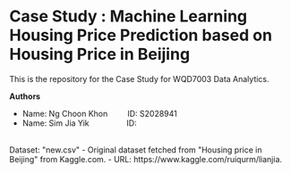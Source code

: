 # Case Study : Machine Learning Housing Price Prediction based on Housing Price in Beijing

This is the repository for the Case Study for WQD7003 Data Analytics. 

<b>Authors</b>
- Name: Ng Choon Khon   &nbsp; &nbsp; &nbsp; &nbsp; ID: S2028941
- Name: Sim Jia Yik     &nbsp; &nbsp; &nbsp; &nbsp; &nbsp; &nbsp; &nbsp; &nbsp; ID: 

<br>
Dataset: "new.csv"
- Original dataset fetched from "Housing price in Beijing" from Kaggle.com.
- URL: https://www.kaggle.com/ruiqurm/lianjia.
